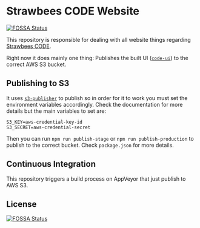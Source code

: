# Strawbees CODE Website
[![FOSSA Status](https://app.fossa.com/api/projects/git%2Bgithub.com%2Fstrawbees%2Fcode-website.svg?type=shield)](https://app.fossa.com/projects/git%2Bgithub.com%2Fstrawbees%2Fcode-website?ref=badge_shield)


This repository is responsible for dealing with all website things regarding [Strawbees CODE](https://code.strawbees.com).

Right now it does mainly one thing: Publishes the built UI ([`code-ui`](https://github.com/strawbees/code-ui)) to the correct AWS S3 bucket.

## Publishing to S3

It uses [`s3-publisher`](https://github.com/strawbees/s3-publisher) to publish so in order for it to work you must set the environment variables accordingly. Check the documentation for more details but the main variables to set are:

```
S3_KEY=aws-credential-key-id
S3_SECRET=aws-credential-secret
```

Then you can run `npm run publish-stage` or `npm run publish-production` to publish to the correct bucket. Check `package.json` for more details.

## Continuous Integration

This repository triggers a build process on AppVeyor that just publish to AWS S3.


## License
[![FOSSA Status](https://app.fossa.com/api/projects/git%2Bgithub.com%2Fstrawbees%2Fcode-website.svg?type=large)](https://app.fossa.com/projects/git%2Bgithub.com%2Fstrawbees%2Fcode-website?ref=badge_large)